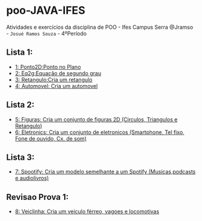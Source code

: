 # poo-JAVA-IFES

Atividades e exercícios da disciplina de POO - Ifes Campus Serra
@Jramso - `Josué Ramos Souza` - 4ºPeríodo


## Lista 1:
- [1: Ponto2D:Ponto no Plano](Ponto2D)
- [2: Eq2g:Equação de segundo grau](Eq2g)
- [3: Retangulo:Cria um retangulo](Retangulo)
- [4: Automovel: Cria um automovel](Automovel)
## Lista 2:
- [5: Figuras: Cria um conjunto de figuras 2D (Circulos, Triangulos e Retangulo)](Figuras)
- [6: Eletronics: Cria um conjunto de eletronicos (Smartphone, Tel fixo, Fone de ouvido, Cx. de som)](Eletronics)
## Lista 3:
- [7: Spootify: Cria um modelo semelhante a um Spotify (Musicas,podcasts e audiolivros)](Spootify)
## Revisao Prova 1:
- [8: Veiclinha: Cria um veiculo férreo, vagoes e locomotivas](VeiLinha)